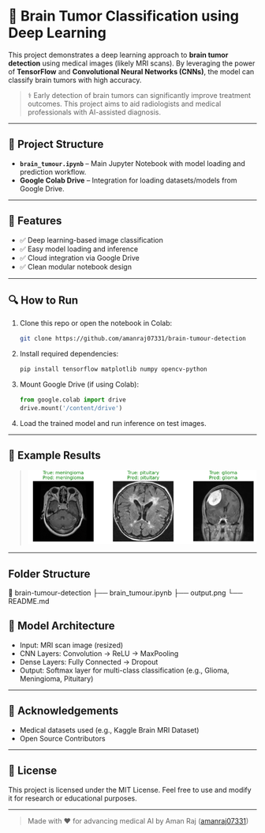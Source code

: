 # 🧠 Brain Tumor Classification using Deep Learning

This project demonstrates a deep learning approach to **brain tumor detection** using medical images (likely MRI scans). By leveraging the power of **TensorFlow** and **Convolutional Neural Networks (CNNs)**, the model can classify brain tumors with high accuracy.

> ⚕️ Early detection of brain tumors can significantly improve treatment outcomes. This project aims to aid radiologists and medical professionals with AI-assisted diagnosis.

---

## 📁 Project Structure

- **`brain_tumour.ipynb`** – Main Jupyter Notebook with model loading and prediction workflow.
- **Google Colab Drive** – Integration for loading datasets/models from Google Drive.

---

## 🚀 Features

- ✅ Deep learning-based image classification
- ✅ Easy model loading and inference
- ✅ Cloud integration via Google Drive
- ✅ Clean modular notebook design

---

## 🔍 How to Run

1. Clone this repo or open the notebook in Colab:
   ```bash
   git clone https://github.com/amanraj07331/brain-tumour-detection
   ```

2. Install required dependencies:
   ```bash
   pip install tensorflow matplotlib numpy opencv-python
   ```

3. Mount Google Drive (if using Colab):
   ```python
   from google.colab import drive
   drive.mount('/content/drive')
   ```

4. Load the trained model and run inference on test images.

---

## 🧪 Example Results

> ![Brain Tumor Detection Output](https://github.com/amanraj07331/brain_tumour_detector/blob/main/Screenshot%202025-06-30%20235248.png)

---
## Folder Structure
📁 brain-tumour-detection
├── brain_tumour.ipynb
├── output.png
└── README.md


## 🧠 Model Architecture 

- Input: MRI scan image (resized)
- CNN Layers: Convolution → ReLU → MaxPooling
- Dense Layers: Fully Connected → Dropout
- Output: Softmax layer for multi-class classification (e.g., Glioma, Meningioma, Pituitary)

---



## 🤝 Acknowledgements

- Medical datasets used (e.g., Kaggle Brain MRI Dataset)
- Open Source Contributors

---

## 📜 License

This project is licensed under the MIT License. Feel free to use and modify it for research or educational purposes.

---

> Made with ❤️ for advancing medical AI by Aman Raj ([amanraj07331](https://github.com/amanraj07331))
